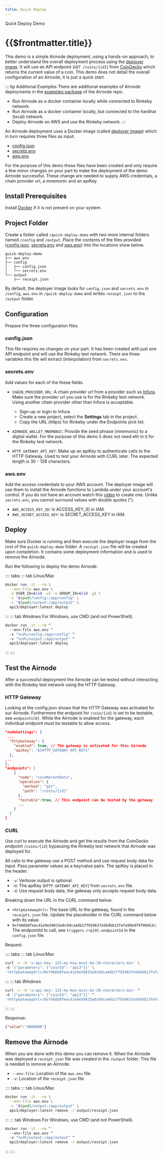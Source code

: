 ```yaml
---
title: Quick Deploy
---
```


<TitleSpan>Quick Deploy Demo</TitleSpan>

# {{$frontmatter.title}}
<TocHeader />
<TOC class="table-of-contents" :include-level="[2,3]" />

This demo is a simple Airnode deployment, using a hands-on approach, to better understand the overall deployment process using the [deployer image](../../docker/deployer-image.md). It will use an API endpoint (`GET /coins/{id}`) from [CoinGecko](https://www.coingecko.com/en/api/documentation?) which returns the current value of a coin. This demo does not detail the overall configuration of an Airnode, it is just a quick start.

::: tip Additional Examples
There are additional examples of Airnode deployments in the [examples package](https://github.com/api3dao/airnode/tree/master/packages/examples) of the Airnode repo.

- Run Airnode as a docker container locally while connected to Rinkeby network.
- Run Airnode as a docker container locally, but connected to the hardhat (local) network.
- Deploy Airnode on AWS and use the Rinkeby network.
:::

An Airnode deployment uses a Docker image (called [deployer image](../../docker/deployer-image.md)) which in turn requires three files as input.

- [config.json](./config.json.md)
- [secrets.env](./secrets.env.md)
- [aws.env](./aws.env.md)

For the purpose of this demo these files have been created and only require a few minor changes on your part to make the deployment of the demo Airnode successful. These change are needed to supply AWS credentials, a chain provider url, a mnemonic and an apiKey.

## Install Prerequisites

Install [Docker](https://docs.docker.com/get-docker/) if it is not present on your system.

## Project Folder

Create a folder called `/quick-deploy-demo` with two more internal folders named `/config` and `/output`. Place the contents of the files provided ([config.json](./config.json.md), [secrets.env](./secrets.env.md) and [aws.env](./aws.env.md)) into the locations show below.

```
quick-deploy-demo
├── aws.env
├── config
│   ├── config.json
│   └── secrets.env
└── output
    ├── receipt.json
```

By default, the deployer image looks for `config.json` and `secrets.env` in `/config`, `aws.env` in `/quick-deploy-demo` and writes `receipt.json` to the `/output` folder.

## Configuration

Prepare the three configuration files.

### config.json

This file requires no changes on your part. It has been created with just one API endpoint and will use the Rinkeby test network. There are three variables this file will extract (interpolation) from `secrets.env`.

### secrets.env

Add values for each of the these fields.

- `CHAIN_PROVIDER_URL`: A chain provider url from a provider such as [Infura](https://infura.io/). Make sure the provider url you use is for the Rinkeby test network. Using another chain provider other than Infura is acceptable.
  - Sign-up or login to Infura.
  - Create a new project, select the **Settings** tab in the project.
  - Copy the URL (https) for Rinkeby under the Endpoints pick list.

- `AIRNODE_WALLET_MNEMONIC`: Provide the seed phrase (mnemonic) to a digital wallet. For the purpose of this demo it does not need eth in it for the Rinkeby test network.

- `HTTP_GATEWAY_API_KEY`: Make up an apiKey to authenticate calls to the HTTP Gateway. Used to test your Airnode with CURL later. The expected length is 30 - 128 characters.

### aws.env

Add the access credentials to your AWS account. The deployer image will use them to install the Airnode functions to Lambda under your account's control. If you do not have an account watch this [video](https://www.youtube.com/watch?v=KngM5bfpttA) to create one. Unlike `secrets.env`, you cannot surround values with double quotes (").

- `AWS_ACCESS_KEY_ID`: Is ACCESS_KEY_ID in IAM.
- `AWS_SECRET_ACCESS_KEY`: Is SECRET_ACCESS_KEY in IAM.

## Deploy

Make sure Docker is running and then execute the deployer image from the root of the `quick-deploy-demo` folder. A `receipt.json` file will be created upon completion. It contains some deployment information and is used to remove the Airnode.

<DeployerPermissionsWarning/>

Run the following to deploy the demo Airnode.

:::: tabs
::: tab Linux/Mac
  ```sh 
  docker run -it --rm \
    --env-file aws.env \
    -e USER_ID=$(id -u) -e GROUP_ID=$(id -g) \
    -v "$(pwd)/config:/app/config" \
    -v "$(pwd)/output:/app/output" \
    api3/deployer:latest deploy
  ```
:::
::: tab Windows
For Windows, use CMD (and not PowerShell).
  ```sh
  docker run -it --rm ^
    --env-file aws.env ^
    -v "%cd%/config:/app/config" ^
    -v "%cd%/output:/app/output" ^
    api3/deployer:latest deploy
  ```
:::
::::

## Test the Airnode

After a successful deployment the Airnode can be tested without interacting with the Rinkeby test network using the HTTP Gateway. 

### HTTP Gateway

Looking at the config.json shows that the HTTP Gateway was activated for our Airnode. Furthermore the endpoint for `/coin/{id}` is set to be testable, see `endpoints[0]`. While the Airnode is enabled for the gateway, each individual endpoint must be testable to allow access.

```json
"nodeSettings": {
 ...
  "httpGateway": {
    "enabled": true, // The gateway is activated for this Airnode
    "apiKey": "${HTTP_GATEWAY_API_KEY}"
  },
...
},
"endpoints": [
    {
      "name": "coinMarketData",
      "operation": {
        "method": "get",
        "path": "/coins/{id}"
      },
      "testable":true, // This endpoint can be tested by the gateway
      ...
    }
  ]
}
```

### CURL

Use curl to execute the Airnode and get the results from the CoinGecko endpoint `/coins/{id}` bypassing the Rinkeby test network that Airnode was deployed for. 

All calls to the gateway use a POST method and use request body data for input. Pass parameter values as a key/value pairs. The apiKey is placed in the header.

- `-v`: Verbose output is optional.
- `-H`: The apiKey (`HTTP_GATEWAY_API_KEY`) from `secrets.env` file.
- `-d`: Use request body data, the gateway only accepts request body data.

Breaking down the URL in the CURL command below:

- `<httpGatewayUrl>`: The base URL to the gateway, found in the `receipts.json` file. Update the placeholder in the CURL command below with its value.
- `0xf466b8feec41e9e50815e0c9dca4db1ff959637e564bb13fefa99e9f9f90453c`: The endpointId to call, see `triggers.rrp[0].endpointId` in the `config.json` file.

Request:

:::: tabs
::: tab Linux/Mac
  ```sh
  curl -v -H 'x-api-key: 123-my-key-must-be-30-characters-min' \
  -d '{"parameters": {"coinId": "api3"}}' \
  '<httpGatewayUrl>/0xf466b8feec41e9e50815e0c9dca4db1ff959637e564bb13fefa99e9f9f90453c'
  ```
:::
::: tab Windows
  ```sh
  curl -v -H 'x-api-key: 123-my-key-must-be-30-characters-min' ^
  -d '{"parameters": {"coinId": "api3"}}' ^
  '<httpGatewayUrl>/0xf466b8feec41e9e50815e0c9dca4db1ff959637e564bb13fefa99e9f9f90453c'
  ```
:::
::::

Response:

```json
{"value":"4060000"}
```

## Remove the Airnode

When you are done with this demo you can remove it. When the Airnode was deployed a `receipt.json` file was created in the `/output` folder. This file is needed to remove an Airnode.

- `--env-file`: Location of the `aws.env` file.
- `-v`: Location of the `receipt.json` file.

:::: tabs
::: tab Linux/Mac
  ```sh
  docker run -it --rm \
    --env-file aws.env \
    -v "$(pwd)/output:/app/output" \
    api3/deployer:latest remove -r output/receipt.json
  ```
:::
::: tab Windows
For Windows, use CMD (and not PowerShell).
  ```sh
  docker run -it --rm ^
    --env-file aws.env ^
    -v "%cd%/output:/app/output" ^
    api3/deployer:latest remove -r output/receipt.json
  ```
:::
::::
